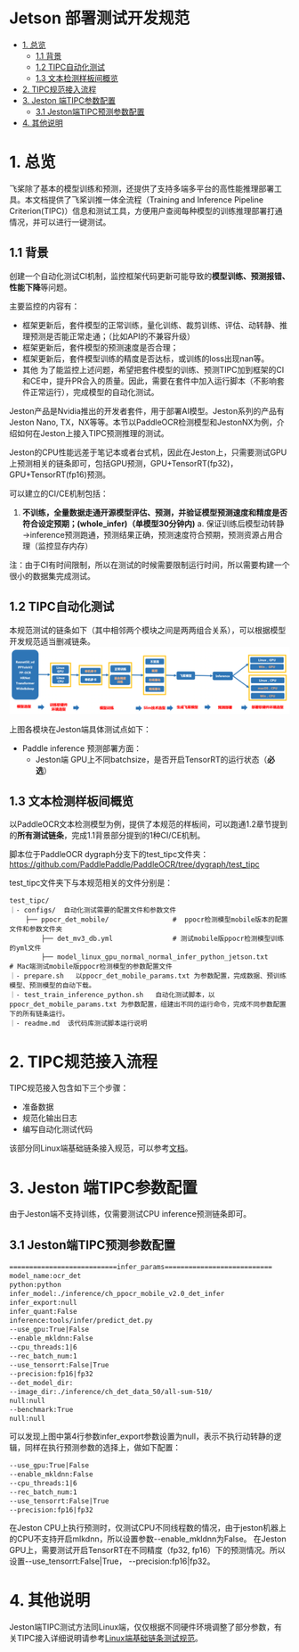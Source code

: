 

# Jetson 部署测试开发规范

- [1. 总览](#1---)
  * [1.1 背景](#11----)
  * [1.2 TIPC自动化测试](#12-tipc-----)
  * [1.3 文本检测样板间概览](#13----------)
- [2. TIPC规范接入流程](#2-tipc------)
- [3. Jeston 端TIPC参数配置](#3-jeston--tipc----)
  * [3.1 Jeston端TIPC预测参数配置](#31-jeston-tipc------)
- [4. 其他说明](#4-----)

<a name="1---"></a>
# 1. 总览

飞桨除了基本的模型训练和预测，还提供了支持多端多平台的高性能推理部署工具。本文档提供了飞桨训推一体全流程（Training and Inference Pipeline Criterion(TIPC)）信息和测试工具，方便用户查阅每种模型的训练推理部署打通情况，并可以进行一键测试。

<a name="11----"></a>
## 1.1 背景

创建一个自动化测试CI机制，监控框架代码更新可能导致的**模型训练、预测报错、性能下降**等问题。

主要监控的内容有：

 - 框架更新后，套件模型的正常训练，量化训练、裁剪训练、评估、动转静、推理预测是否能正常走通；（比如API的不兼容升级）
 - 框架更新后，套件模型的预测速度是否合理；
 - 框架更新后，套件模型训练的精度是否达标，或训练的loss出现nan等。
 - 其他
为了能监控上述问题，希望把套件模型的训练、预测TIPC加到框架的CI和CE中，提升PR合入的质量。因此，需要在套件中加入运行脚本（不影响套件正常运行），完成模型的自动化测试。

Jeston产品是Nvidia推出的开发者套件，用于部署AI模型。Jeston系列的产品有Jeston Nano, TX，NX等等。本节以PaddleOCR检测模型和JestonNX为例，介绍如何在Jeston上接入TIPC预测推理的测试。

Jeston的CPU性能远差于笔记本或者台式机，因此在Jeston上，只需要测试GPU上预测相关的链条即可，包括GPU预测，GPU+TensorRT(fp32)，GPU+TensorRT(fp16)预测。

可以建立的CI/CE机制包括：

 1. **不训练，全量数据走通开源模型评估、预测，并验证模型预测速度和精度是否符合设定预期；(whole_infer)（单模型30分钟内)**
	 a. 保证训练后模型动转静→inference预测跑通，预测结果正确，预测速度符合预期，预测资源占用合理（监控显存内存）


注：由于CI有时间限制，所以在测试的时候需要限制运行时间，所以需要构建一个很小的数据集完成测试。

<a name="12-tipc-----"></a>
## 1.2 TIPC自动化测试

本规范测试的链条如下（其中相邻两个模块之间是两两组合关系），可以根据模型开发规范适当删减链条。
![pipline](./images/pipline.png)

上图各模块在Jeston端具体测试点如下：

- Paddle inference 预测部署方面：
	- Jeston端 GPU上不同batchsize，是否开启TensorRT的运行状态（**必选**）


<a name="13----------"></a>
## 1.3 文本检测样板间概览

以PaddleOCR文本检测模型为例，提供了本规范的样板间，可以跑通1.2章节提到的**所有测试链条**，完成1.1背景部分提到的1种CI/CE机制。

脚本位于PaddleOCR dygraph分支下的test_tipc文件夹：https://github.com/PaddlePaddle/PaddleOCR/tree/dygraph/test_tipc

test_tipc文件夹下与本规范相关的文件分别是：
```
test_tipc/
｜- configs/  自动化测试需要的配置文件和参数文件
	├── ppocr_det_mobile/                #  ppocr检测模型mobile版本的配置文件和参数文件夹
		├── det_mv3_db.yml               # 测试mobile版ppocr检测模型训练的yml文件
		├── model_linux_gpu_normal_normal_infer_python_jetson.txt     # Mac端测试mobile版ppocr检测模型的参数配置文件
｜- prepare.sh   以ppocr_det_mobile_params.txt 为参数配置，完成数据、预训练模型、预测模型的自动下载。
｜- test_train_inference_python.sh   自动化测试脚本，以ppocr_det_mobile_params.txt 为参数配置，组建出不同的运行命令，完成不同参数配置下的所有链条运行。
｜- readme.md  该代码库测试脚本运行说明
```


<a name="2-tipc------"></a>
# 2. TIPC规范接入流程

TIPC规范接入包含如下三个步骤：
 - 准备数据
 - 规范化输出日志
 - 编写自动化测试代码

该部分同Linux端基础链条接入规范，可以参考[文档](./train_infer_python.md)。

<a name="3-jeston--tipc----"></a>
# 3. Jeston 端TIPC参数配置

由于Jeston端不支持训练，仅需要测试CPU inference预测链条即可。

<a name="31-jeston-tipc------"></a>
## 3.1 Jeston端TIPC预测参数配置

```
===========================infer_params===========================
model_name:ocr_det
python:python
infer_model:./inference/ch_ppocr_mobile_v2.0_det_infer
infer_export:null
infer_quant:False
inference:tools/infer/predict_det.py
--use_gpu:True|False
--enable_mkldnn:False
--cpu_threads:1|6
--rec_batch_num:1
--use_tensorrt:False|True
--precision:fp16|fp32
--det_model_dir:
--image_dir:./inference/ch_det_data_50/all-sum-510/
null:null
--benchmark:True
null:null
```
可以发现上图中第4行参数infer_export参数设置为null，表示不执行动转静的逻辑，同样在执行预测参数的选择上，做如下配置：
```
--use_gpu:True|False
--enable_mkldnn:False
--cpu_threads:1|6
--rec_batch_num:1
--use_tensorrt:False|True
--precision:fp16|fp32
```
在Jeston CPU上执行预测时，仅测试CPU不同线程数的情况，由于jeston机器上的CPU不支持开启mlkdnn，所以设置参数--enable_mkldnn为False。
在Jeston GPU上，需要测试开启TensorRT在不同精度（fp32, fp16）下的预测情况。所以设置--use_tensorrt:False|True， --precision:fp16|fp32。

<a name="4-----"></a>
# 4. 其他说明
Jeston端TIPC测试方法同Linux端，仅仅根据不同硬件环境调整了部分参数，有关TIPC接入详细说明请参考[Linux端基础链条测试规范](./train_infer_python.md)。










